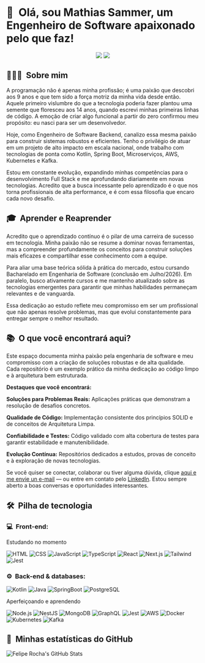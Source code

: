 <h1>👋 &nbsp;Olá, sou Mathias Sammer, um Engenheiro de Software apaixonado pelo que faz!</h1>
<p align="center">
<a href="https://www.linkedin.com/in/mathiassammer/"><img src="https://img.shields.io/badge/-Meu%20LinkedIn-0077B5?style=flat-square&logo=linkedin&logoColor=white"/></a>
<a href="mailto:mathias.sammer.946@gmail.com"><img src="https://img.shields.io/badge/-Envie%20uma%20Mensagem-D14836?style=flat-square&logo=Gmail&logoColor=white"/></a>

</p>

<h2> 👨🏻‍💻 &nbsp;Sobre mim </h2>

A programação não é apenas minha profissão; é uma paixão que descobri aos 9 anos e que tem sido a força motriz da minha vida desde então. Aquele primeiro vislumbre do que a tecnologia poderia fazer plantou uma semente que floresceu aos 14 anos, quando escrevi minhas primeiras linhas de código. A emoção de criar algo funcional a partir do zero confirmou meu propósito: eu nasci para ser um desenvolvedor.

Hoje, como Engenheiro de Software Backend, canalizo essa mesma paixão para construir sistemas robustos e eficientes. Tenho o privilégio de atuar em um projeto de alto impacto em escala nacional, onde trabalho com tecnologias de ponta como Kotlin, Spring Boot, Microserviços, AWS, Kubernetes e Kafka.

Estou em constante evolução, expandindo minhas competências para o desenvolvimento Full Stack e me aprofundando diariamente em novas tecnologias. Acredito que a busca incessante pelo aprendizado é o que nos torna profissionais de alta performance, e é com essa filosofia que encaro cada novo desafio.

<h2> 🎓 &nbsp;Aprender e Reaprender </h2>

Acredito que o aprendizado contínuo é o pilar de uma carreira de sucesso em tecnologia. Minha paixão não se resume a dominar novas ferramentas, mas a compreender profundamente os conceitos para construir soluções mais eficazes e compartilhar esse conhecimento com a equipe.

Para aliar uma base teórica sólida à prática do mercado, estou cursando Bacharelado em Engenharia de Software (conclusão em Julho/2026). Em paralelo, busco ativamente cursos e me mantenho atualizado sobre as tecnologias emergentes para garantir que minhas habilidades permaneçam relevantes e de vanguarda.

Essa dedicação ao estudo reflete meu compromisso em ser um profissional que não apenas resolve problemas, mas que evolui constantemente para entregar sempre o melhor resultado.

<h2> 📚 &nbsp;O que você encontrará aqui?</h2>

Este espaço documenta minha paixão pela engenharia de software e meu compromisso com a criação de soluções robustas e de alta qualidade. Cada repositório é um exemplo prático da minha dedicação ao código limpo e à arquitetura bem estruturada.

**Destaques que você encontrará:**

**Soluções para Problemas Reais:** Aplicações práticas que demonstram a resolução de desafios concretos.

**Qualidade de Código:** Implementação consistente dos princípios SOLID e de conceitos de Arquitetura Limpa.

**Confiabilidade e Testes:** Código validado com alta cobertura de testes para garantir estabilidade e manutenibilidade.

**Evolução Contínua:** Repositórios dedicados a estudos, provas de conceito e à exploração de novas tecnologias.

Se você quiser se conectar, colaborar ou tiver alguma dúvida, clique <a href="mailto:mathias.sammer.946@gmail.com">aqui e me envie un e-mail</a> — ou entre em contato pelo <a href="https://www.linkedin.com/in/mathiassammer/">LinkedIn</a>. Estou sempre aberto a boas conversas e oportunidades interessantes.

<h2> 🛠 &nbsp;Pilha de tecnologia</h2>
<h3>💻 &nbsp;Front-end:</h3>
<p>Estudando no momento</p>

![HTML](https://img.shields.io/badge/-HTML-333333?style=flat&logo=HTML5)
![CSS](https://img.shields.io/badge/-CSS-333333?style=flat&logo=CSS3&logoColor=1572B6)
![JavaScript](https://img.shields.io/badge/-JavaScript-333333?style=flat&logo=javascript)
![TypeScript](https://img.shields.io/badge/-TypeScript-333333?style=flat&logo=typescript&logoColor=2D79C7)
![React](https://img.shields.io/badge/-React-333333?style=flat&logo=react)
![Next.js](https://img.shields.io/badge/-Next.js-333333?style=flat&logo=next.js)
![Tailwind](https://img.shields.io/badge/-Tailwind-333333?style=flat&logo=tailwind-css)
![Jest](https://img.shields.io/badge/-Jest-333333?style=flat&logo=jest&logoColor=E535AB)

<h3>⚙️ &nbsp;Back-end & databases:</h3>

![Kotlin](https://img.shields.io/badge/-Kotlin-333333?style=flat&logo=kotlin)
![Java](https://img.shields.io/badge/Java-333333.svg??style=flat&logo=openjdk&logoColor=white)
![SpringBoot](https://img.shields.io/badge/-SpringBoot-333333?style=flat&logo=springboot)
![PostgreSQL](https://img.shields.io/badge/-PostgreSQL-333333?style=flat&logo=postgresql)

<p>Aperfeiçoando e aprendendo</p>

![Node.js](https://img.shields.io/badge/-Node.js-333333?style=flat&logo=node.js)
![NestJS](https://img.shields.io/badge/-NestJS-333333?style=flat&logo=nestjs&logoColor=E535AB)
![MongoDB](https://img.shields.io/badge/-MongoDB-333333?style=flat&logo=mongodb)
![GraphQL](https://img.shields.io/badge/-GraphQL-333333?style=flat&logo=graphql&logoColor=E535AB)
![Jest](https://img.shields.io/badge/-Jest-333333?style=flat&logo=jest&logoColor=E535AB)
![AWS](https://img.shields.io/badge/-AWS-333333?style=flat&logo=amazon-web-services)
![Docker](https://img.shields.io/badge/-Docker-333333?style=flat&logo=docker)
![Kubernetes](https://img.shields.io/badge/-Kubernetes-333333?style=flat&logo=kubernetes)
![Kafka](https://img.shields.io/badge/-Kafka-333333?style=flat&logo=apache-kafka)

<h2>🚀 &nbsp;Minhas estatísticas do GitHub</h2>

![Felipe Rocha's GitHub Stats](https://github-readme-stats.vercel.app/api?username=mathiassammer&show_icons=true&theme=dracula)
